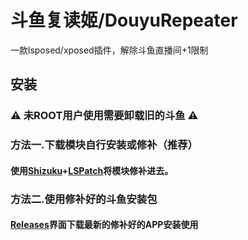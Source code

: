 # 斗鱼复读姬/DouyuRepeater
一款lsposed/xposed插件，解除斗鱼直播间+1限制
## 安装
### :warning: 未ROOT用户使用需要卸载旧的斗鱼 :warning:
### 方法一.下载模块自行安装或修补（推荐）
#### 使用[Shizuku](https://github.com/RikkaApps/Shizuku)+[LSPatch](https://github.com/LSPosed/LSPatch)将模块修补进去。

### 方法二.使用修补好的斗鱼安装包
#### [Releases](https://github.com/AmamiyaHotaru/DouyuRepeater/releases)界面下载最新的修补好的APP安装使用
